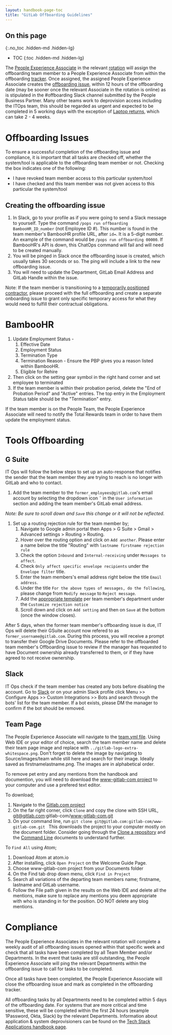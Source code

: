 ```yaml
---
layout: handbook-page-toc
title: "GitLab Offboarding Guidelines"
---
```


## On this page
{:.no_toc .hidden-md .hidden-lg}

- TOC
{:toc .hidden-md .hidden-lg}

The [People Experience Associate](/job-families/people-ops/people-experience-associate/) in the relevant [rotation](/handbook/people-group/people-experience-team/#weeklyrotation) will assign the offboarding team member to a People Experience Associate from within the offboarding [tracker](https://docs.google.com/spreadsheets/d/1Z45eOZ2rCRIKgGae3eOKQ8lhIbAPikSs5gLz3V8Kh9U/edit?ts=5e7a2c42#gid=989170380). Once assigned, the assigned People Experience Associate creates the [offboarding issue](https://gitlab.com/gitlab-com/people-group/employment/-/blob/master/.gitlab/issue_templates/offboarding.md), within 12 hours of the offboarding date (may be sooner once the relevant Associate in the rotation is online) as is stipulated in the #offboarding Slack channel submitted by the People Business Partner. Many other teams work to deprovision access including the ITOps team, this should be regarded as urgent and expected to be completed in 5 working days with the exception of [Laptop returns](//handbook/business-ops/team-member-enablement/onboarding-access-requests/#returning-oldoffboarded-laptops), which can take 2 - 4 weeks.  

# Offboarding Issues

To ensure a successful completion of the offboarding issue and compliance, it is important that all tasks are checked off, whether the system/tool is applicable to the offboarding team member or not. Checking the box indicates one of the following:

- I have revoked team member access to this particular system/tool
- I have checked and this team member was not given access to this particular the system/tool

## Creating the offboarding issue

1. In Slack, go to your profile as if you were going to send a Slack message to yourself. Type the command `/pops run offboarding BambooHR_ID_number` (not Employee ID #). This number is found in the team member's BambooHR profile URL, after `id=`. It is a 5-digit number. An example of the command would be `/pops run offboarding 00000`. If BambooHR's API is down, this ChatOps command will fail and will need to be created manually.
1. You will be pinged in Slack once the offboarding issue is created, which usually takes 30 seconds or so. The ping will include a link to the new offboarding issue.
1. You will need to update the Department, GitLab Email Address and GitLab Handle within the issue. 

Note: If the team member is transitioning to a [temporarily positioned contractor](/handbook/people-group/general-onboarding/consultants/), please proceed with the full offboarding and create a separate onboarding issue to grant only specific temporary access for what they would need to fulfill their contractual obligations.

# BambooHR
1. Update Employment Status - 
   1. Effective Date
   1. Employment Status  
   1. Termination Type
   1. Termination Reason - Ensure the PBP gives you a reason listed within BambooHR. 
   1. Eligible for Rehire
1. Then click on the setting gear symbol in the right hand corner and set employee to terminated
1. If the team member is within their probation period, delete the "End of Probation Period" and "Active" entries. The top entry in the Employment Status table should be the "Termination" entry.  

If the team member is on the People Team, the People Experience Associate will need to notify the Total Rewards team in order to have them update the employment status. 


# Tools Offboarding

## G Suite

IT Ops will follow the below steps to set up an auto-response that notifies the sender that the team member they are trying to reach is no longer with GitLab and who to contact.
1. Add the team member to the `former_employees@gitlab.com`'s email account by selecting the dropdown icon `ˇ` in the `User information` section and adding the team member's GitLab email address.

_Note: Be sure to scroll down and `Save` this change or it will not be reflected._
1. Set up a routing rejection rule for the team member by;
   1. Navigate to Google admin portal then Apps > G Suite > Gmail > Advanced settings > Routing > Routing. 
   1. Hover over the routing option and click on `Add another`. Please enter a name below the title "Routing" with `lastname firstname rejection rule`
   1. Check the option `Inbound` and `Internal-receiving` under `Messages to affect`.
   1. Check `Only affect specific envelope recipients` under the `Envelope filter` title.
   1. Enter the team members's email address right below the title `Email address`.
   1. Under the title `For the above types of messages, do the following`, please change from `Modify message` to `Reject message`.
   1. Add the [appropriate template](https://gitlab.com/gitlab-com/people-group/employment-templates-2/blob/master/Offboarding%20Rejection%20Email%20Templates) per team member's department under the `Customize rejection notice`
   1. Scroll down and click on `Add setting` and then on `Save` at the bottom (once the window closes).

After 5 days, when the former team member's offboarding issue is due, IT Ops will delete their GSuite account now refered to as `former_username@gitlab.com`. During this process, you will receive a prompt to transfer their Google Drive Documents. Please refer to the offboarded team member's Offboarding issue to review if the manager has requested to have Document ownership already transferred to them, or if they have agreed to not receive ownership.

## Slack

IT Ops check if the team member has created any bots before disabling the account. Go to [Slack](https://gitlab.slack.com/apps/manage) or on your admin Slack profile click Menu >> Configure Apps >> Custom Integrations >> Bots and search through the bots' list for the team member.
If a bot exists, please DM the manager to confirm if the bot should be removed.

## Team Page

The People Experience Associate will navigate to the [team.yml file](https://gitlab.com/gitlab-com/www-gitlab-com/blob/master/data/team.yml). Using Web IDE or your editor of choice, search the team member name and delete their team page image and replace with `../gitlab-logo-extra-whitespace.png`. Don't forget to delete the image by navigating to Source/images/team while still here and search for their image. Ideally saved as firstnamelastname.png. The images are in alphabetical order.

To remove pet entry and any mentions from the handbook and documention, you will need to download the [www-gitlab-com project](https://gitlab.com/gitlab-com/www-gitlab-com) to your computer and use a prefered text editor.

To download;
1. Navigate to the [Gitlab.com project](https://gitlab.com/gitlab-com/www-gitlab-com)
2. On the far right corner, click `Clone` and copy the clone with SSH URL, git@gitlab.com:gitlab-com/www-gitlab-com.git
3. On your command line, run `git clone git@gitlab.com:gitlab-com/www-gitlab-com.git `
This downloads the project to your computer mostly on the document folder. Consider going through the [Clone a repository](https://docs.gitlab.com/ee/gitlab-basics/start-using-git.html#clone-a-repository) and the [Command Line](https://docs.gitlab.com/ee/gitlab-basics/command-line-commands.html) documents to understand further.

To `Find All` using Atom;
1. Download Atom at atom.io
2. After installing, click `Open Project` on the Welcome Guide Page.
3. Choose www-gitlab-com project from your Documents folder
4. On the Find tab drop down menu, click `Find in Project`
5. Search all variations of the departing team members name; firstname, lastname and GitLab username.
6. Follow the File path given in the results on the Web IDE and delete all the mentions, make sure to replace any mentions you deem appropriate with who is standing in for the position.
DO NOT delete any blog mentions.

# Compliance 

The People Experience Associates in the relevant rotation will complete a weekly audit of all offboarding issues opened within that specific week and check that all tasks have been completed by all Team Member and/or Departments. In the event that tasks are still outstanding, the People Experience Associate will ping the relevant Departments within the offboarding issue to call for tasks to be completed. 

Once all tasks have been completed, the People Experience Associate will close the offboarding issue and mark as completed in the offboarding tracker. 

All offboarding tasks by all Departments need to be completed within 5 days of the offboarding date. For systems that are more critical and time sensitive, these will be completed within the first 24 hours (example 1Password, Okta, Slack) by the relevant Departments. Information about application & system deprovisioners can be found on the [Tech Stack Applications handbook page](/handbook/business-ops/tech-stack-applications/).
